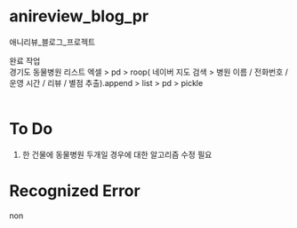 # anireview_blog_pr
애니리뷰_블로그_프로젝트

완료 작업 <br/>
경기도 동물병원 리스트 엑셀 > pd > roop( 네이버 지도 검색 > 병원 이름 / 전화번호 / 운영 시간 / 리뷰 / 별점 추출).append > list > pd > pickle<br/><br/>
# To Do<br/>
1. 한 건물에 동물병원 두개일 경우에 대한 알고리즘 수정 필요<br/>


# Recognized Error<br/>
non